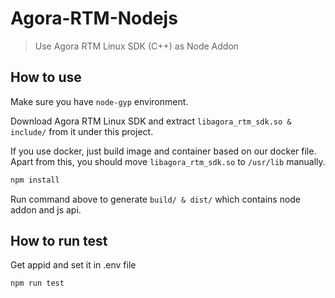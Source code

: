 # Agora-RTM-Nodejs
> Use Agora RTM Linux SDK (C++) as Node Addon

## How to use
Make sure you have `node-gyp` environment.

Download Agora RTM Linux SDK and extract `libagora_rtm_sdk.so & include/` from it under this project.

If you use docker, just build image and container based on our docker file. Apart from this, you should move `libagora_rtm_sdk.so` to `/usr/lib` manually.

```bash
npm install
```

Run command above to generate `build/ & dist/` which contains node addon and js api.

## How to run test

Get appid and set it in .env file

```bash
npm run test
```




